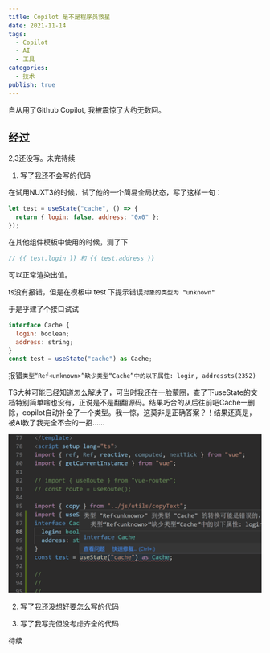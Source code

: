 ```yaml
---
title: Copilot 是不是程序员救星
date: 2021-11-14
tags:
  - Copilot
  - AI
  - 工具
categories:
  - 技术
publish: true
---
```


自从用了Github Copilot, 我被震惊了大约无数回。

<!-- more -->

## 经过

2,3还没写。未完待续

1. 写了我还不会写的代码

在试用NUXT3的时候，试了他的一个简易全局状态，写了这样一句： 

```js
let test = useState("cache", () => {
  return { login: false, address: "0x0" };
});
```

在其他组件模板中使用的时候，测了下
```js
// {{ test.login }} 和 {{ test.address }}
```
可以正常渲染出值。

ts没有报错，但是在模板中 test 下提示错误`对象的类型为 "unknown"`

于是乎建了个接口试试
```js
interface Cache {
  login: boolean;
  address: string;
}
const test = useState("cache") as Cache;
```
报错`类型“Ref<unknown>”缺少类型“Cache”中的以下属性: login, addressts(2352)`

TS大神可能已经知道怎么解决了，可当时我还在一脸蒙圈，查了下useState的文档特别简单啥也没有，正说是不是翻翻源码。结果巧合的从后往前吧Cache一删除，copilot自动补全了一个类型。我一惊，这莫非是正确答案？！结果还真是，被AI教了我完全不会的一招……

![动画1.gif](./img/copilot1.gif)


2. 写了我还没想好要怎么写的代码

3. 写了我写完但没考虑齐全的代码

待续
